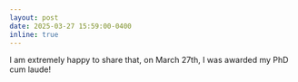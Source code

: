 ```yaml
---
layout: post
date: 2025-03-27 15:59:00-0400
inline: true
---
```


I am extremely happy to share that, on March 27th, I was awarded my PhD cum laude!
